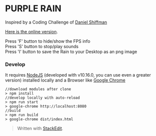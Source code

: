 PURPLE RAIN
===========

Inspired by a Coding Challenge of [Daniel Shiffman](https://shiffman.net/) 

[Here is the online version](https://toto-castaldi.github.io/purple-rain/index.html).

Press 'F' button to hide/show the FPS info  
Press 'S' button to stop/play sounds  
Press 'I' button to save the Rain to your Desktop as an png image  


### Develop

It requires [NodeJS](https://nodejs.org/) (developed with v10.16.0, you can use even a greater version) installed locally and a Browser like [Google Chrome](https://www.google.com/chrome/)

    //download modules after clone
    > npm install
    //develop locally with auto-reload
    > npm run start
    > google-chrome http://localhost:8080
    //build
    > npm run build
    > google-chrome dist/index.html
    
> Written with [StackEdit](https://stackedit.io/).
